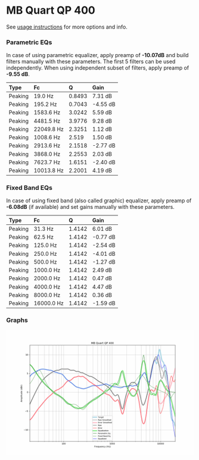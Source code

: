 # MB Quart QP 400
See [usage instructions](https://github.com/jaakkopasanen/AutoEq#usage) for more options and info.

### Parametric EQs
In case of using parametric equalizer, apply preamp of **-10.07dB** and build filters manually
with these parameters. The first 5 filters can be used independently.
When using independent subset of filters, apply preamp of **-9.55 dB**.

| Type    | Fc         |      Q | Gain     |
|:--------|:-----------|:-------|:---------|
| Peaking | 19.0 Hz    | 0.8493 | 7.31 dB  |
| Peaking | 195.2 Hz   | 0.7043 | -4.55 dB |
| Peaking | 1583.6 Hz  | 3.0242 | 5.59 dB  |
| Peaking | 4481.5 Hz  | 3.9776 | 9.28 dB  |
| Peaking | 22049.8 Hz | 2.3251 | 1.12 dB  |
| Peaking | 1008.6 Hz  | 2.519  | 1.50 dB  |
| Peaking | 2913.6 Hz  | 2.1518 | -2.77 dB |
| Peaking | 3868.0 Hz  | 2.2553 | 2.03 dB  |
| Peaking | 7623.7 Hz  | 1.6151 | -2.40 dB |
| Peaking | 10013.8 Hz | 2.2001 | 4.19 dB  |

### Fixed Band EQs
In case of using fixed band (also called graphic) equalizer, apply preamp of **-6.08dB**
(if available) and set gains manually with these parameters.

| Type    | Fc         |      Q | Gain     |
|:--------|:-----------|:-------|:---------|
| Peaking | 31.3 Hz    | 1.4142 | 6.01 dB  |
| Peaking | 62.5 Hz    | 1.4142 | -0.77 dB |
| Peaking | 125.0 Hz   | 1.4142 | -2.54 dB |
| Peaking | 250.0 Hz   | 1.4142 | -4.01 dB |
| Peaking | 500.0 Hz   | 1.4142 | -1.27 dB |
| Peaking | 1000.0 Hz  | 1.4142 | 2.49 dB  |
| Peaking | 2000.0 Hz  | 1.4142 | 0.47 dB  |
| Peaking | 4000.0 Hz  | 1.4142 | 4.47 dB  |
| Peaking | 8000.0 Hz  | 1.4142 | 0.36 dB  |
| Peaking | 16000.0 Hz | 1.4142 | -1.59 dB |

### Graphs
![](./MB%20Quart%20QP%20400.png)
